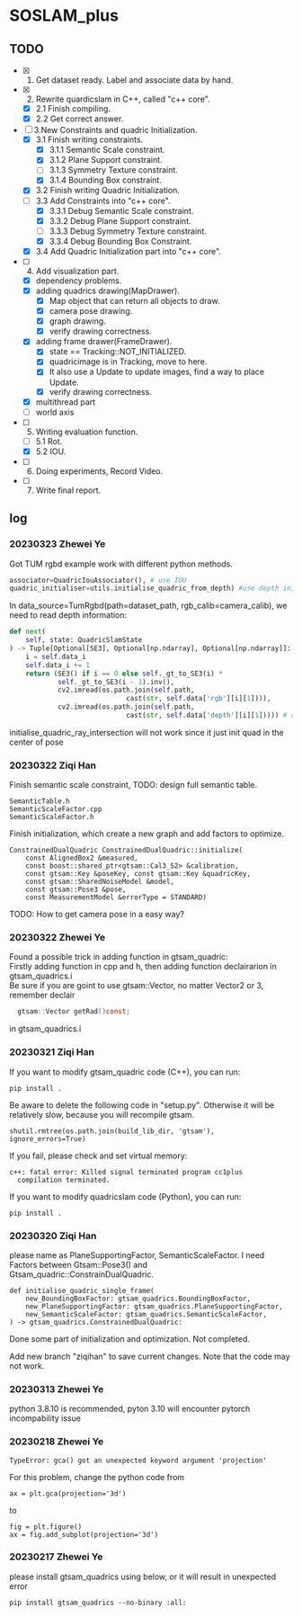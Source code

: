 # SOSLAM_plus

## TODO

- [x] 1. Get dataset ready. Label and associate data by hand.
- [x] 2. Rewrite quardicslam in C++, called "c++ core".
    - [x] 2.1 Finish compiling.
    - [x] 2.2 Get correct answer.
- [ ] 3.New Constraints and quadric Initialization.
    - [x] 3.1 Finish writing constraints.
         - [x] 3.1.1 Semantic Scale constraint.
         - [X] 3.1.2 Plane Support constraint.
         - [ ] 3.1.3 Symmetry Texture constraint.
         - [x] 3.1.4 Bounding Box constraint.    
    - [x] 3.2 Finish writing Quadric Initialization.
    - [ ] 3.3 Add Constraints into "c++ core".
         - [x] 3.3.1 Debug Semantic Scale constraint.
         - [X] 3.3.2 Debug Plane Support constraint.
         - [ ] 3.3.3 Debug Symmetry Texture constraint.
         - [x] 3.3.4 Debug Bounding Box Constraint.  
    - [x] 3.4 Add Quadric Initialization part into "c++ core".
- [ ] 4. Add visualization part.
    - [x] dependency problems.
    - [x] adding quadrics drawing(MapDrawer).
        - [x] Map object that can return all objects to draw.
        - [x] camera pose drawing.
        - [x] graph drawing.
        - [x] verify drawing correctness.
    - [x] adding frame drawer(FrameDrawer).
        - [x] state == Tracking::NOT_INITIALIZED.
        - [x] quadricimage is in Tracking, move to here. 
        - [x] It also use a Update to update images, find a way to place Update.
        - [x] verify drawing correctness.
    - [x] multithread part
    - [ ] world axis
- [ ] 5. Writing evaluation function.
    - [ ] 5.1 Rot.
    - [x] 5.2 IOU.
- [ ] 6. Doing experiments, Record Video.
- [ ] 7. Write final report.
 


## log  

### 20230323  Zhewei Ye  
Got TUM rgbd example work with different python methods.  
```python
associator=QuadricIouAssociator(), # use IOU
quadric_initialiser=utils.initialise_quadric_from_depth) #use depth init
```
In data_source=TumRgbd(path=dataset_path, rgb_calib=camera_calib), we need to read depth information:
```python
def next(
    self, state: QuadricSlamState
) -> Tuple[Optional[SE3], Optional[np.ndarray], Optional[np.ndarray]]:
    i = self.data_i
    self.data_i += 1
    return (SE3() if i == 0 else self._gt_to_SE3(i) *
            self._gt_to_SE3(i - 1).inv(),
            cv2.imread(os.path.join(self.path,
                             cast(str, self.data['rgb'][i][1]))), 
            cv2.imread(os.path.join(self.path,
                             cast(str, self.data['depth'][i][1])))) # return depth information read in file
```
initialise_quadric_ray_intersection will not work since it just init quad in the center of pose

### 20230322  Ziqi Han

Finish semantic scale constraint, TODO: design full semantic table.

```shell
SemanticTable.h
SemanticScaleFactor.cpp
SemanticScaleFactor.h
```

Finish initialization, which create a new graph and add factors to optimize.

```shell
ConstrainedDualQuadric ConstrainedDualQuadric::initialize(
    const AlignedBox2 &measured,
    const boost::shared_ptr<gtsam::Cal3_S2> &calibration,
    const gtsam::Key &poseKey, const gtsam::Key &quadricKey,
    const gtsam::SharedNoiseModel &model,
    const gtsam::Pose3 &pose,
    const MeasurementModel &errorType = STANDARD)
```

TODO: How to get camera pose in a easy way?

### 20230322  Zhewei Ye  

Found a possible trick in adding function in gtsam_quadric:  
Firstly adding function in cpp and h, then adding function declairarion in gtsam_quadrics.i  
Be sure if you are goint to use gtsam::Vector, no matter Vector2 or 3, remember declair  

```c
  gtsam::Vector getRad()const;
```
in gtsam_quadrics.i  

### 20230321  Ziqi Han

If you want to modify gtsam_quadric code (C++), you can run:

```shell
pip install .
```

Be aware to delete the following code in "setup.py". Otherwise it will be relatively slow, because you will recompile gtsam.

```shell
shutil.rmtree(os.path.join(build_lib_dir, 'gtsam'), ignore_errors=True)

```

If you fail, please check and set virtual memory:


```shell
c++: fatal error: Killed signal terminated program cc1plus
  compilation terminated.
```


If you want to modify quadricslam code (Python), you can run:

```shell
pip install .
```

### 20230320  Ziqi Han

please name as PlaneSupportingFactor, SemanticScaleFactor. I need Factors between Gtsam::Pose3() 
and Gtsam_quadric::ConstrainDualQuadric.

```shell
def initialise_quadric_single_frame(
    new_BoundingBoxFactor: gtsam_quadrics.BoundingBoxFactor,
    new_PlaneSupportingFactor: gtsam_quadrics.PlaneSupportingFactor,
    new_SemanticScaleFactor: gtsam_quadrics.SemanticScaleFactor,
) -> gtsam_quadrics.ConstrainedDualQuadric:
```

Done some part of initialization and optimization. Not completed.

Add new branch "ziqihan" to save current changes. Note that the code may not work.

### 20230313  Zhewei Ye

python 3.8.10 is recommended, pyton 3.10 will encounter pytorch incompability issue  

### 20230218  Zhewei Ye


```
TypeError: gca() got an unexpected keyword argument 'projection'
```

For this problem, change the python code from  

```
ax = plt.gca(projection='3d')
```

to  

```
fig = plt.figure()
ax = fig.add_subplot(projection='3d')
```

### 20230217  Zhewei Ye

please install gtsam_quadrics using below, or it will result in unexpected error 

```shell
pip install gtsam_quadrics --no-binary :all:  
```

